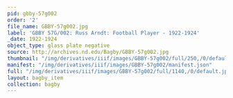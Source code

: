 ```yaml
---
pid: gbby-57g002
order: '2'
file_name: GBBY-57g002.jpg
label: 'GBBY 57G/002: Russ Arndt: Football Player - 1922-1924'
_date: 1922-1924
object_type: glass plate negative
source: http://archives.nd.edu/Bagby/GBBY-57g002.jpg
thumbnail: "/img/derivatives/iiif/images/GBBY-57g002/full/250,/0/default.jpg"
manifest: "/img/derivatives/iiif/images/GBBY-57g002/manifest.json"
full: "/img/derivatives/iiif/images/GBBY-57g002/full/1140,/0/default.jpg"
layout: bagby_item
collection: bagby
---
```

